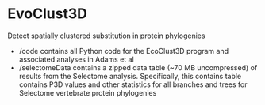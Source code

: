 # EvoClust3D
Detect spatially clustered substitution in protein phylogenies

* /code contains all Python code for the EcoClust3D program and associated analyses in Adams et al
* /selectomeData contains a zipped data table (~70 MB uncompressed) of results from the Selectome analysis. Specifically, this contains table contains P3D values and other statistics for all branches and trees for Selectome vertebrate protein phylogenies

